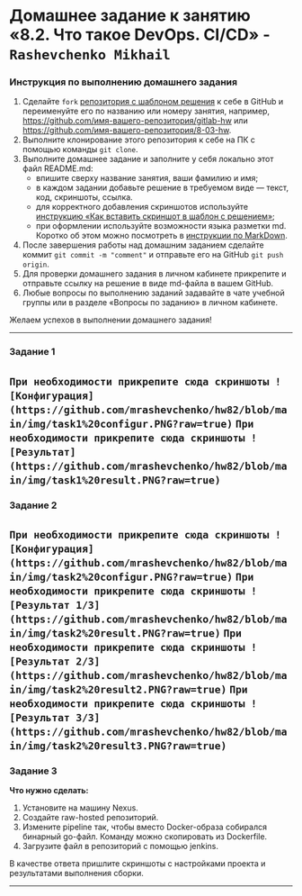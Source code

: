 # Домашнее задание к занятию «8.2.  Что такое DevOps. СI/СD» - `Rashevchenko Mikhail`

### Инструкция по выполнению домашнего задания

   1. Сделайте `fork` [репозитория c шаблоном решения](https://github.com/netology-code/sys-pattern-homework) к себе в GitHub и переименуйте его по названию или номеру занятия, например, https://github.com/имя-вашего-репозитория/gitlab-hw или https://github.com/имя-вашего-репозитория/8-03-hw.
   2. Выполните клонирование этого репозитория к себе на ПК с помощью команды `git clone`.
   3. Выполните домашнее задание и заполните у себя локально этот файл README.md:
      - впишите сверху название занятия, ваши фамилию и имя;
      - в каждом задании добавьте решение в требуемом виде — текст, код, скриншоты, ссылка.
      - для корректного добавления скриншотов используйте [инструкцию «Как вставить скриншот в шаблон с решением»](https://github.com/netology-code/sys-pattern-homework/blob/main/screen-instruction.md);
      - при оформлении используйте возможности языка разметки md. Коротко об этом можно посмотреть в [инструкции  по MarkDown](https://github.com/netology-code/sys-pattern-homework/blob/main/md-instruction.md).
   4. После завершения работы над домашним заданием сделайте коммит `git commit -m "comment"` и отправьте его на GitHub `git push origin`.
   5. Для проверки домашнего задания в личном кабинете прикрепите и отправьте ссылку на решение в виде md-файла в вашем GitHub.
   6. Любые вопросы по выполнению заданий задавайте в чате учебной группы или в разделе «Вопросы по заданию» в личном кабинете.
   
Желаем успехов в выполнении домашнего задания!

---

### Задание 1

`При необходимости прикрепитe сюда скриншоты
![Конфигурация](https://github.com/mrashevchenko/hw82/blob/main/img/task1%20configur.PNG?raw=true)`
`При необходимости прикрепитe сюда скриншоты
![Результат](https://github.com/mrashevchenko/hw82/blob/main/img/task1%20result.PNG?raw=true)`
---

### Задание 2

`При необходимости прикрепитe сюда скриншоты
![Конфигурация](https://github.com/mrashevchenko/hw82/blob/main/img/task2%20configur.PNG?raw=true)`
`При необходимости прикрепитe сюда скриншоты
![Результат 1/3](https://github.com/mrashevchenko/hw82/blob/main/img/task2%20result.PNG?raw=true)`
`При необходимости прикрепитe сюда скриншоты
![Результат 2/3](https://github.com/mrashevchenko/hw82/blob/main/img/task2%20result2.PNG?raw=true)`
`При необходимости прикрепитe сюда скриншоты
![Результат 3/3](https://github.com/mrashevchenko/hw82/blob/main/img/task2%20result3.PNG?raw=true)`
---

### Задание 3

**Что нужно сделать:**

1. Установите на машину Nexus.
1. Создайте raw-hosted репозиторий.
1. Измените pipeline так, чтобы вместо Docker-образа собирался бинарный go-файл. Команду можно скопировать из Dockerfile.
1. Загрузите файл в репозиторий с помощью jenkins.

В качестве ответа пришлите скриншоты с настройками проекта и результатами выполнения сборки.

---
